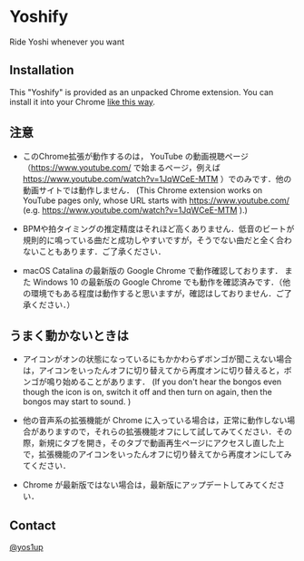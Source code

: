 # Yoshify

Ride Yoshi whenever you want

## Installation
This "Yoshify" is provided as an unpacked Chrome extension. You can install it into your Chrome [like this way](https://webkul.com/blog/how-to-install-the-unpacked-extension-in-chrome/).

## 注意

- このChrome拡張が動作するのは， YouTube の動画視聴ページ （https://www.youtube.com/ で始まるページ，例えば https://www.youtube.com/watch?v=1JqWCeE-MTM ）でのみです．他の動画サイトでは動作しません． (This Chrome extension works on YouTube pages only, whose URL starts with https://www.youtube.com/ (e.g. https://www.youtube.com/watch?v=1JqWCeE-MTM ).)

- BPMや拍タイミングの推定精度はそれほど高くありません．低音のビートが規則的に鳴っている曲だと成功しやすいですが，そうでない曲だと全く合わないこともあります．ご了承ください．

- macOS Catalina の最新版の Google Chrome で動作確認しております． また Windows 10 の最新版の Google Chrome でも動作を確認済みです．（他の環境でもある程度は動作すると思いますが，確認はしておりません．ご了承ください．）

## うまく動かないときは

- アイコンがオンの状態になっているにもかかわらずボンゴが聞こえない場合は，アイコンをいったんオフに切り替えてから再度オンに切り替えると，ボンゴが鳴り始めることがあります． (If you don't hear the bongos even though the icon is on, switch it off and then turn on again, then the bongos may start to sound. )

- 他の音声系の拡張機能が Chrome に入っている場合は，正常に動作しない場合がありますので，それらの拡張機能オフにして試してみてください．その際，新規にタブを開き，そのタブで動画再生ページにアクセスし直した上で，拡張機能のアイコンをいったんオフに切り替えてから再度オンにしてみてください．

- Chrome が最新版ではない場合は，最新版にアップデートしてみてください．

## Contact

[@yos1up](https://twitter.com/yos1up)
